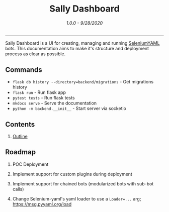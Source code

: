# <p align=center style="margin-bottom: 0">Sally Dashboard</p>
###### <p align=center>1.0.0 - 9/28/2020</p>
--------------------------------------------

Sally Dashboard is a UI for creating, managing and running [SeleniumYAML](https://wigeria.github.io/selenium-yaml-core/) bots. This documentation aims to make it's structure and deployment process as clear as possible.

## Commands

- `flask db history --directory=backend/migrations` - Get migrations history
- `flask run` - Run flask app
- `pytest tests` - Run flask tests
- `mkdocs serve` - Serve the documentation
- `python -m backend.__init__` - Start server via socketio

## Contents

1. [Outline](structure/outline.md)

## Roadmap

1. POC Deployment

2. Implement support for custom plugins during deployment

3. Implement support for chained bots (modularized bots with sub-bot calls)

4. Change Selenium-yaml's yaml loader to use a `Loader=...` arg; https://msg.pyyaml.org/load